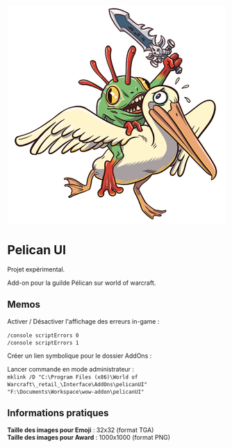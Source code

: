 ![Configuration Logo](Medias/configuration-logo.png)
# Pelican UI

Projet expérimental.

Add-on pour la guilde Pélican sur world of warcraft.

## Memos

Activer / Désactiver l'affichage des erreurs in-game :

`/console scriptErrors 0`  
`/console scriptErrors 1`

Créer un lien symbolique pour le dossier AddOns :

Lancer commande en mode administrateur :  
`mklink /D "C:\Program Files (x86)\World of Warcraft\_retail_\Interface\AddOns\pelicanUI" "F:\Documents\Workspace\wow-addon\pelicanUI"`

## Informations pratiques

**Taille des images pour Emoji** : 32x32 (format TGA)  
**Taille des images pour Award** : 1000x1000 (format PNG)
